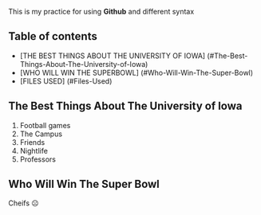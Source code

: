 This is my practice for using **Github** and different syntax

## Table of contents

- [THE BEST THINGS ABOUT THE UNIVERSITY OF IOWA] (#The-Best-Things-About-The-University-of-Iowa)
- [WHO WILL WIN THE SUPERBOWL] (#Who-Will-Win-The-Super-Bowl)
- [FILES USED] (#Files-Used)

## The Best Things About The University of Iowa
1. Football games
2. The Campus
3. Friends
4. Nightlife
5. Professors

## Who Will Win The Super Bowl
Cheifs ☹️
